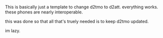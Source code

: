 This is basically just a template to change d2tmo to d2att. everything works. these phones are nearly interoperable.

this was done so that all that's truely needed is to keep d2tmo updated.

im lazy.
